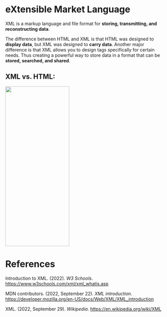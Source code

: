 # eXtensible Market Language 


XML is a markup language and file format for **storing, transmitting, and reconstructing data**. 

The difference between HTML and XML is that HTML was designed to **display data**, but XML was designed to **carry data**. Another major difference is that XML allows you to design tags specifically for certain needs. Thus creating a powerful way to store data in a format that can be **stored, searched, and shared**. 

## XML vs. HTML: 
<img width="200" height="500" src="https://user-images.githubusercontent.com/109105989/197607694-5541c4e9-a4f9-48d4-bfd7-ca8443a3a66e.png"/> 


# References 
Introduction to XML. (2022). *W3 Schools*. <https://www.w3schools.com/xml/xml_whatis.asp>

MDN contributors. (2022, September 22). *XML introduction*. <https://developer.mozilla.org/en-US/docs/Web/XML/XML_introduction> 

XML. (2022, September 29). *Wikipedia*. <https://en.wikipedia.org/wiki/XML>  

